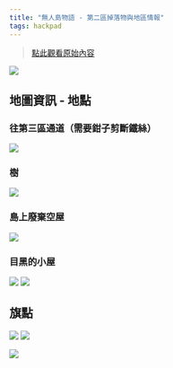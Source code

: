 ```yaml
---
title: "無人島物語 - 第二區掉落物與地區情報"
tags: hackpad
---
```


> [點此觀看原始內容](https://g0v.hackpad.tw/5PqO1K3Cyay)



![](https://g0vhackmd.blob.core.windows.net/g0v-hackmd-images/upload_1029a0180716028230f5aa699187b97c)



## 地圖資訊 \- 地點


### 往第三區通道（需要鉗子剪斷鐵絲）


![](https://g0vhackmd.blob.core.windows.net/g0v-hackmd-images/upload_67bd68a17532a5d7f628f3f7b8f746f9)

### 樹


![](https://g0vhackmd.blob.core.windows.net/g0v-hackmd-images/upload_f9cf71ff4e50747708bcf6bd4406de64)


### 島上廢棄空屋

![](https://g0vhackmd.blob.core.windows.net/g0v-hackmd-images/upload_ce5d192696c052c3d27041129e1e7617)

### 目黑的小屋


![](https://g0vhackmd.blob.core.windows.net/g0v-hackmd-images/upload_a4eda7861ee2cd24ffe71ec153f72650)
![](https://g0vhackmd.blob.core.windows.net/g0v-hackmd-images/upload_8ad6c69f3bd68edf61203df473c0ccf6)

## 旗點


![](https://g0vhackmd.blob.core.windows.net/g0v-hackmd-images/upload_c602c9f45470e457dcc0a989658e0e40)
![](https://g0vhackmd.blob.core.windows.net/g0v-hackmd-images/upload_926686f5ed259ccdcf9cd399c18cf619)

![](https://g0vhackmd.blob.core.windows.net/g0v-hackmd-images/upload_1b13b0de5a109db6e30d20e93d194eaf)


